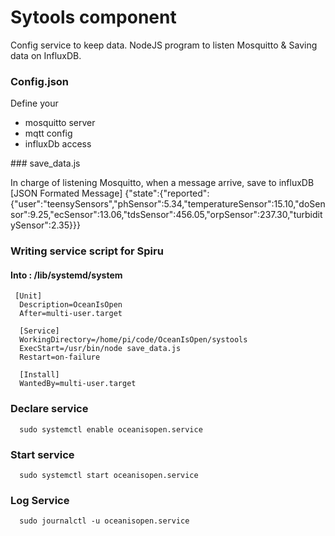 # Sytools component 

Config service to keep data.
NodeJS program to listen Mosquitto & Saving data on InfluxDB.

### Config.json
Define your 
* mosquitto server 
* mqtt config
* influxDb access


### save_data.js

In charge of listening Mosquitto, when a message arrive, save to influxDB
     [JSON Formated Message]
     {"state":{"reported":{"user":"teensySensors","phSensor":5.34,"temperatureSensor":15.10,"doSensor":9.25,"ecSensor":13.06,"tdsSensor":456.05,"orpSensor":237.30,"turbiditySensor":2.35}}}


### Writing service script for Spiru
#### Into : /lib/systemd/system 

     [Unit]
      Description=OceanIsOpen
      After=multi-user.target

      [Service]
      WorkingDirectory=/home/pi/code/OceanIsOpen/systools
      ExecStart=/usr/bin/node save_data.js
      Restart=on-failure

      [Install]
      WantedBy=multi-user.target

### Declare service  
      sudo systemctl enable oceanisopen.service  

### Start service  
      sudo systemctl start oceanisopen.service  

### Log Service
      sudo journalctl -u oceanisopen.service 